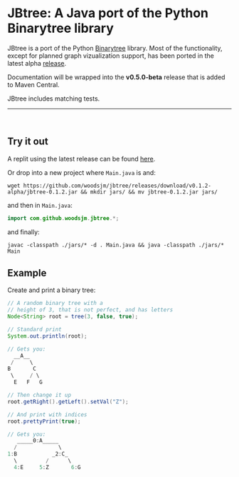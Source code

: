 # JBtree: A Java port of the Python Binarytree library

JBtree is a port of the Python [Binarytree](https://github.com/joowani/binarytree) library. Most of the functionality, except for planned graph vizualization support, has been ported in the latest alpha [release](https://github.com/woodsjm/jbtree/releases). 

Documentation will be wrapped into the **v0.5.0-beta** release that is added to Maven Central.

JBtree includes matching tests.

----

<br>

## Try it out

A replit using the latest release can be found [here](https://replit.com/@JBtree/JBtree-Playground?v=1).

Or drop into a new project where `Main.java` is and:
```shell
wget https://github.com/woodsjm/jbtree/releases/download/v0.1.2-alpha/jbtree-0.1.2.jar && mkdir jars/ && mv jbtree-0.1.2.jar jars/ 
```

and then in `Main.java`:
```java
import com.github.woodsjm.jbtree.*;
```

and finally:
```shell
javac -classpath ./jars/* -d . Main.java && java -classpath ./jars/* Main
```

## Example

Create and print a binary tree:

```java
// A random binary tree with a 
// height of 3, that is not perfect, and has letters
Node<String> root = tree(3, false, true);

// Standard print
System.out.println(root);

// Gets you:
  __A__
 /     \
B       C
 \     / \
  E   F   G

// Then change it up
root.getRight().getLeft().setVal("Z");

// And print with indices
root.prettyPrint(true);

// Gets you:
   _____0:A_____
  /             \
1:B           _2:C_
  \         /      \
  4:E     5:Z       6:G

```






